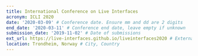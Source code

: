 ```yaml
---
title: International Conference on Live Interfaces
acronym: ICLI 2020
date: '2020-03-09' # Conference date. Ensure mm and dd are 2 digits
end_date: '2020-03-11' # Conference end date, leave empty if unknown
submission_date: '2019-11-02' # Date of submissions
ext_url: https://live-interfaces.github.io/liveinterfaces2020 # External URL to conference website
location: Trondheim, Norway # City, Country
---
```

